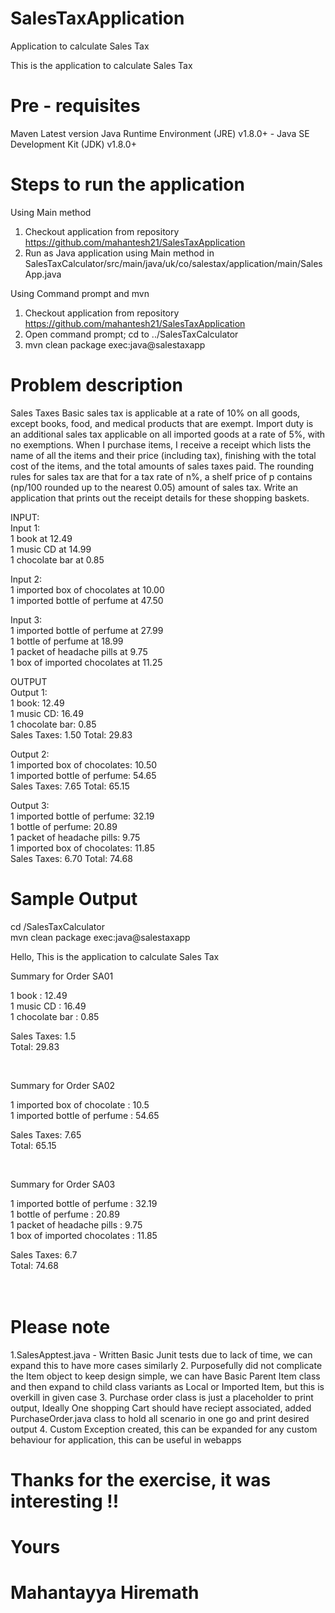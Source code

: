 
# SalesTaxApplication
Application to calculate Sales Tax

This is the application to calculate Sales Tax

# Pre - requisites
Maven Latest version
Java Runtime Environment (JRE) v1.8.0+ - Java SE Development Kit (JDK) v1.8.0+


# Steps to run the application

Using Main method
1. Checkout application from repository https://github.com/mahantesh21/SalesTaxApplication
2. Run as Java application using Main method in SalesTaxCalculator/src/main/java/uk/co/salestax/application/main/SalesApp.java

Using Command prompt and mvn
1. Checkout application from repository https://github.com/mahantesh21/SalesTaxApplication
2. Open command prompt; cd to ../SalesTaxCalculator 
3. mvn clean package exec:java@salestaxapp


# Problem description

Sales Taxes 
Basic sales tax is applicable at a rate of 10% on all goods, except books, food, and medical products that are exempt. Import duty is an additional sales tax applicable on all imported goods at a rate of 5%, with no exemptions. 
When I purchase items, I receive a receipt which lists the name of all the items and their price (including tax), finishing with the total cost of the items, and the total amounts of sales taxes paid. The rounding rules for sales tax are that for a tax rate of n%, a shelf price of p contains (np/100 rounded up to the nearest 0.05) amount of sales tax. 
Write an application that prints out the receipt details for these shopping baskets.

INPUT: <br>
Input 1: <br>
1 book at 12.49 <br>
1 music CD at 14.99 <br>
1 chocolate bar at 0.85 <br>

Input 2: <br>
1 imported box of chocolates at 10.00 <br>
1 imported bottle of perfume at 47.50 <br>

Input 3: <br>
1 imported bottle of perfume at 27.99 <br>
1 bottle of perfume at 18.99 <br>
1 packet of headache pills at 9.75 <br>
1 box of imported chocolates at 11.25 <br>

OUTPUT <br>
Output 1: <br>
1 book: 12.49 <br>
1 music CD: 16.49 <br>
1 chocolate bar: 0.85 <br>
Sales Taxes: 1.50 Total: 29.83<br>

Output 2: <br>
1 imported box of chocolates: 10.50 <br>
1 imported bottle of perfume: 54.65 <br>
Sales Taxes: 7.65 Total: 65.15<br>

Output 3: <br>
1 imported bottle of perfume: 32.19 <br>
1 bottle of perfume: 20.89 <br>
1 packet of headache pills: 9.75 <br>
1 imported box of chocolates: 11.85 <br>
Sales Taxes: 6.70 Total: 74.68<br>



# Sample Output

cd /SalesTaxCalculator<br>
mvn clean package exec:java@salestaxapp<br>


Hello, This is the application to calculate Sales Tax<br>

Summary for Order SA01<br>
 
 1 book : 12.49<br>
 1 music CD : 16.49<br>
 1 chocolate bar : 0.85<br>
 
 Sales Taxes: 1.5 <br>
 Total: 29.83<br>
 
<br>
 
Summary for Order SA02<br>
 
 1 imported box of chocolate : 10.5<br>
 1 imported bottle of perfume : 54.65<br>
 
 Sales Taxes: 7.65 <br>
 Total: 65.15<br>
 
<br>
 
Summary for Order SA03<br>
 
 1 imported bottle of perfume : 32.19<br>
 1 bottle of perfume : 20.89<br>
 1 packet of headache pills : 9.75<br>
 1 box of imported chocolates : 11.85<br>

Sales Taxes: 6.7 <br>
Total: 74.68<br>
<br>
<br>
# Please note

1.SalesApptest.java - Written Basic Junit tests due to lack of time, we can expand this to have more cases similarly
2. Purposefully did not complicate the Item object to keep design simple, we can have Basic Parent Item class and then expand to child class variants as Local or Imported Item, but this is overkill in given case
3. Purchase order class is just a placeholder to print output, Ideally One shopping Cart should have reciept associated, added PurchaseOrder.java class to hold all scenario in one go and print desired output
4. Custom Exception created, this can be expanded for any custom behaviour for application, this can be useful in webapps


# Thanks for the exercise, it was interesting !!
# Yours
# Mahantayya Hiremath
#
